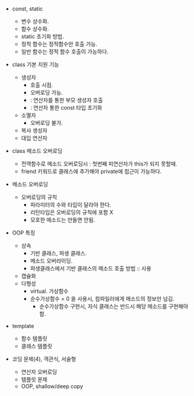 - const, static
  - 변수 상수화.
  - 함수 상수화.
  - static 초기화 방법.
  - 정적 함수는 정적함수만 호출 가능.
  - 일반 함수는 정적 함수 호출이 가능하다.

- class 기본 지원 기능
  - 생성자
    - 호출 시점.
    - 오버로딩 가능.
    - : 연산자를 통한 부모 생성자 호출
    - : 연산자 통한 const 타입 초기화
  - 소멸자
    - 오버로딩 불가.
  - 복사 생성자
  - 대입 연산자

- class 메소드 오버로딩
  - 전역함수로 메소드 오버로딩시 : 첫번째 피연산자가 this가 되지 못할때.
  - friend 키워드로 클래스에 추가해야 private에 접근이 가능하다.

- 메소드 오버로딩
  - 오버로딩의 규칙
    - 파라미터의 수와 타입이 달라야 한다.
    - 리턴타입은 오버로딩의 규칙에 포함 X
    - 모호한 메소드는 만들면 안됨.

- OOP 특징
  - 상속
    - 기반 클래스, 파생 클래스.
    - 메소드 오버라이딩.
    - 파생클래스에서 기반 클래스의 메소드 호출 방법 :: 사용
  - 캡슐화
  - 다형성
    - virtual. 가상함수
    - 순수가상함수 = 0 을 사용시, 컴파일러에게 메소드의 정보만 넘김.
      - 순수가상함수 구현시, 자식 클래스는 반드시 해당 메소드를 구현해야 함.

- template
  - 함수 템플릿
  - 클래스 템플릿

- 코딩 문제(4), 객관식, 서술형
  - 연산자 오버로딩
  - 템플릿 문제
  - OOP, shallow/deep copy
